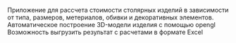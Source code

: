 Приложение для рассчета стоимости столярных изделий в зависимости от типа, размеров, метериалов, обивки и декоративных элементов.
Автоматическое построение 3D-модели изделия с помощью opengl
Возможность выгрузить результат c расчетами в формате Excel
